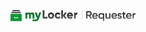<p align="center"><a href="https://gotipath.com" target="_blank"><img src="./logos/requester.png" width="200"></a></p>
